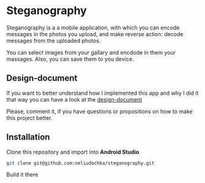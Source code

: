 # Steganography


Steganography is a a mobile application, with which you can encode messages in the photos you upload, and make reverse action: decode messages from the uploaded photos.  

You can select images from your gallary and encdode in them your massages. Also, you can save them to you device.  

## Design-document

If you want to better understand how I implemented this app and why I did it that way you can have a look at the [design-document](https://docs.google.com/document/d/1boz8hnBvcrz6r4gv8XxXGOcFe4431YeGaSOtZqkQkpQ/edit?usp=sharing)  
  
Please, comment it, if you have questions or propositions on how to make this project better.  


## Installation
Clone this repository and import into **Android Studio**
```bash
git clone git@github.com:neliudochka/steganography.git
```
Build it there

